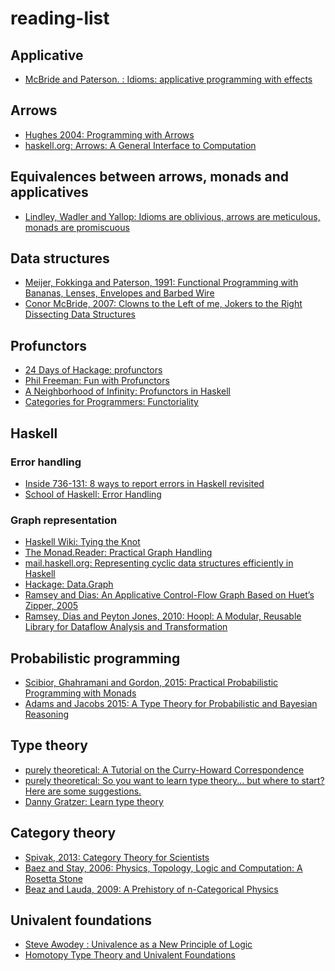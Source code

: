 # reading-list

## Applicative
* [McBride and Paterson. : Idioms: applicative programming with effects](http://strictlypositive.org/Idiom.pdf)

## Arrows
* [Hughes 2004: Programming with Arrows](http://www.cse.chalmers.se/~rjmh/afp-arrows.pdf)
* [haskell.org: Arrows: A General Interface to Computation](https://www.haskell.org/arrows)

## Equivalences between arrows, monads and applicatives
* [Lindley, Wadler and Yallop: Idioms are oblivious, arrows are meticulous,
monads are promiscuous](http://homepages.inf.ed.ac.uk/wadler/papers/arrows-and-idioms/arrows-and-idioms.pdf)

## Data structures
* [Meijer, Fokkinga and Paterson, 1991: Functional Programming with Bananas, Lenses,
Envelopes and Barbed Wire](http://eprints.eemcs.utwente.nl/7281/01/db-utwente-40501F46.pdf)
* [Conor McBride, 2007: Clowns to the Left of me, Jokers to the Right
Dissecting Data Structures](http://strictlypositive.org/CJ.pdf)

## Profunctors
* [24 Days of Hackage: profunctors](https://ocharles.org.uk/blog/guest-posts/2013-12-22-24-days-of-hackage-profunctors.html)
* [Phil Freeman: Fun with Profunctors](https://www.youtube.com/watch?v=OJtGECfksds)
* [A Neighborhood of Infinity: Profunctors in Haskell](http://blog.sigfpe.com/2011/07/profunctors-in-haskell.html)
* [Categories for Programmers: Functoriality](https://bartoszmilewski.com/2015/02/03/functoriality/)

## Haskell

### Error handling
* [Inside 736-131: 8 ways to report errors in Haskell revisited](http://blog.ezyang.com/2011/08/8-ways-to-report-errors-in-haskell-revisited/)
* [School of Haskell: Error Handling](https://www.schoolofhaskell.com/school/starting-with-haskell/basics-of-haskell/10_Error_Handling)

### Graph representation

* [Haskell Wiki: Tying the Knot](https://wiki.haskell.org/Tying_the_Knot)
* [The Monad.Reader: Practical Graph Handling](https://wiki.haskell.org/The_Monad.Reader/Issue5/Practical_Graph_Handling)
* [mail.haskell.org: Representing cyclic data structures efficiently in Haskell](https://mail.haskell.org/pipermail/haskell-cafe/2003-July/004640.html)
* [Hackage: Data.Graph](https://hackage.haskell.org/package/containers-0.5.7.1/docs/Data-Graph.html)
* [Ramsey and Dias: An Applicative Control-Flow Graph
Based on Huet’s Zipper, 2005](http://www.cs.tufts.edu/~nr/pubs/zipcfg.pdf)
* [Ramsey, Dias and Peyton Jones, 2010: Hoopl: A Modular, Reusable Library for
Dataflow Analysis and Transformation](http://www.cs.tufts.edu/~nr/pubs/hoopl10.pdf)

## Probabilistic programming
* [Scibior, Ghahramani and Gordon, 2015: Practical Probabilistic Programming with Monads](http://mlg.eng.cam.ac.uk/pub/pdf/SciGhaGor15.pdf)
* [Adams and Jacobs 2015: A Type Theory for Probabilistic and Bayesian Reasoning](http://arxiv.org/abs/1511.09230)

## Type theory
* [purely theoretical: A Tutorial on the Curry-Howard Correspondence](http://purelytheoretical.com/papers/ATCHC.pdf)
* [purely theoretical: So you want to learn type theory... but where to start? Here are some suggestions.](http://purelytheoretical.com/sywtltt.html)
* [Danny Gratzer: Learn type theory](http://jozefg.bitbucket.org/posts/2015-08-14-learn-tt.html)

## Category theory
* [Spivak, 2013: Category Theory for Scientists](http://math.mit.edu/~dspivak/CT4S.pdf)
* [Baez and Stay, 2006: Physics, Topology, Logic and Computation:
A Rosetta Stone](http://math.ucr.edu/home/baez/rosetta.pdf)
* [Beaz and Lauda, 2009: A Prehistory of n-Categorical Physics](http://arxiv.org/abs/0908.2469)

## Univalent foundations
* [Steve Awodey
: Univalence as a New Principle of Logic](http://www.mathtube.org/lecture/video/univalence-new-principle-logic)
* [Homotopy Type Theory and Univalent Foundations](https://homotopytypetheory.org/book/)

